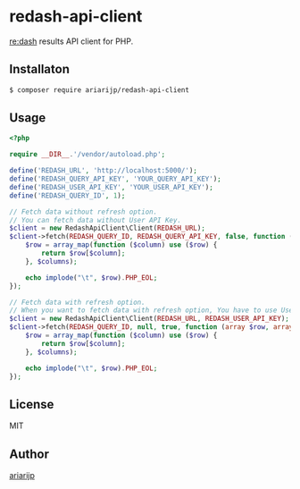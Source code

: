 # redash-api-client

[re:dash](http://redash.io/) results API client for PHP.

## Installaton

```bash
$ composer require ariarijp/redash-api-client
```

## Usage

```php
<?php

require __DIR__.'/vendor/autoload.php';

define('REDASH_URL', 'http://localhost:5000/');
define('REDASH_QUERY_API_KEY', 'YOUR_QUERY_API_KEY');
define('REDASH_USER_API_KEY', 'YOUR_USER_API_KEY');
define('REDASH_QUERY_ID', 1);

// Fetch data without refresh option.
// You can fetch data without User API Key.
$client = new RedashApiClient\Client(REDASH_URL);
$client->fetch(REDASH_QUERY_ID, REDASH_QUERY_API_KEY, false, function (array $row, array $columns) {
    $row = array_map(function ($column) use ($row) {
        return $row[$column];
    }, $columns);

    echo implode("\t", $row).PHP_EOL;
});

// Fetch data with refresh option.
// When you want to fetch data with refresh option, You have to use User API Key.
$client = new RedashApiClient\Client(REDASH_URL, REDASH_USER_API_KEY);
$client->fetch(REDASH_QUERY_ID, null, true, function (array $row, array $columns) {
    $row = array_map(function ($column) use ($row) {
        return $row[$column];
    }, $columns);

    echo implode("\t", $row).PHP_EOL;
});
```

## License

MIT

## Author

[ariarijp](https://github.com/ariarijp)
